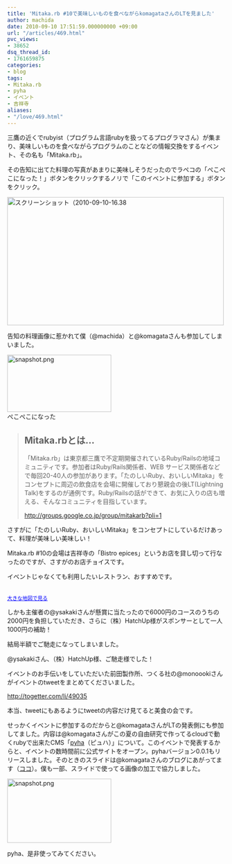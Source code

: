 ```yaml
---
title: 'Mitaka.rb #10で美味しいものを食べながらkomagataさんのLTを見ました'
author: machida
date: 2010-09-10 17:51:59.000000000 +09:00
url: "/articles/469.html"
pvc_views:
- 38652
dsq_thread_id:
- 1761659875
categories:
- blog
tags:
- Mitaka.rb
- pyha
- イベント
- 吉祥寺
aliases:
- "/love/469.html"
---
```

三鷹の近くでrubyist（プログラム言語rubyを扱ってるプログラマさん）が集まり、美味しいものを食べながらプログラムのことなどの情報交換をするイベント、その名も「Mitaka.rb」。

その告知に出てた料理の写真があまりに美味しそうだったのでラペコの「ぺこぺこになった！」ボタンをクリックするノリで「このイベントに参加する」ボタンをクリック。


  <img src="http://farm5.static.flickr.com/4108/4976417418_ac6420ea2e.jpg" width="500" height="296" alt="スクリーンショット（2010-09-10-16.38" />


告知の料理画像に惹かれて僕（@machida）と@komagataさんも参加してしまいました。


  <img src="http://farm5.static.flickr.com/4089/4976430616_4020db7305_m.jpg" width="240" height="132" alt="snapshot.png" /><br />ぺこぺこになった


> ## Mitaka.rbとは…
> 
> 「Mitaka.rb」は東京都三鷹で不定期開催されているRuby/Railsの地域コミュニティです。参加者はRuby/Rails関係者、WEB サービス関係者などで毎回20-40人の参加があります。「たのしいRuby、おいしいMitaka」をコンセプトに周辺の飲食店を会場に開催しており懇親会の後LT(Lightning Talk)をするのが通例です。Ruby/Railsの話ができて、お気に入りの店も増える、そんなコミュニティを目指しています。
> 
> <http://groups.google.co.jp/group/mitakarb?pli=1>

さすがに「たのしいRuby、おいしいMitaka」をコンセプトにしているだけあって、料理が美味しい美味しい！
  
Mitaka.rb #10の会場は吉祥寺の「Bistro epices」というお店を貸し切って行なったのですが、さすがのお店チョイスです。
  
イベントじゃなくても利用したいレストラン、おすすめです。


  <br /><small><a href="http://maps.google.co.jp/maps?oe=utf-8&hl=ja&client=firefox-a&ie=UTF8&q=Bistro+epices&fb=1&gl=jp&hq=Bistro+epices&hnear=%E6%9D%B1%E4%BA%AC%E9%83%BD%E6%B8%AF%E5%8C%BA&view=map&cid=15227084739288807659&ved=0CIgBEKUG&ei=KuuJTOWODIydkAX86bR7&brcurrent=3,0x6018ee392dd2c103:0xd298689ee77e04dc,1&ll=35.703868,139.581664&spn=0.006099,0.013754&z=16&iwloc=A&source=embed" style="color:#0000FF;text-align:left">大きな地図で見る</a></small>


しかも主催者の@ysakakiさんが懸賞に当たったので6000円のコースのうちの2000円を負担していただき、さらに（株）HatchUp様がスポンサーとして一人1000円の補助！
  
結局半額でご馳走になってしまいました。
  
@ysakakiさん、（株）HatchUp様、ご馳走様でした！

イベントのお手伝いをしていただいた前田製作所、つくる社の@monoookiさんがイベントのtweetをまとめてくださいました。

<http://togetter.com/li/49035>

本当、tweetにもあるようにtweetの内容だけ見てると美食の会です。

せっかくイベントに参加するのだからと@komagataさんがLTの発表側にも参加してました。内容は@komagataさんがこの夏の自由研究で作ってるcloudで動くrubyで出来たCMS「[pyha][1]（ピュハ）」について。このイベントで発表するからと、イベントの数時間前に公式サイトをオープン。pyhaバージョン0.0.1もリリースしました。そのときのスライドは@komagataさんのブログにあがってます（[ココ][2]）。僕も一部、スライドで使ってる画像の加工で協力しました。


  <a href="http://pyha.cc"><img src="http://farm5.static.flickr.com/4126/4976479310_09788840a1_m.jpg" width="240" height="148" alt="snapshot.png" /></a>



  pyha、是非使ってみてください。


 [1]: http://pyha.cc
 [2]: http://docs.komagata.org/4608